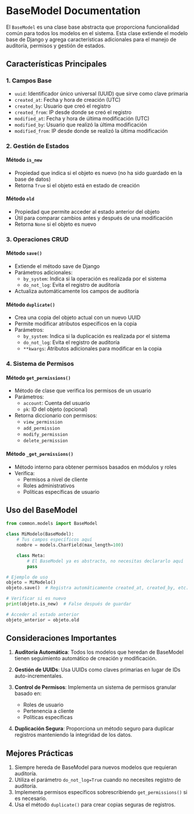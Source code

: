# BaseModel Documentation

El `BaseModel` es una clase base abstracta que proporciona funcionalidad común para todos los modelos en el sistema. Esta clase extiende el modelo base de Django y agrega características adicionales para el manejo de auditoría, permisos y gestión de estados.

## Características Principales

### 1. Campos Base
- `uuid`: Identificador único universal (UUID) que sirve como clave primaria
- `created_at`: Fecha y hora de creación (UTC)
- `created_by`: Usuario que creó el registro
- `created_from`: IP desde donde se creó el registro
- `modified_at`: Fecha y hora de última modificación (UTC)
- `modified_by`: Usuario que realizó la última modificación
- `modified_from`: IP desde donde se realizó la última modificación

### 2. Gestión de Estados

#### Método `is_new`
- Propiedad que indica si el objeto es nuevo (no ha sido guardado en la base de datos)
- Retorna `True` si el objeto está en estado de creación

#### Método `old`
- Propiedad que permite acceder al estado anterior del objeto
- Útil para comparar cambios antes y después de una modificación
- Retorna `None` si el objeto es nuevo

### 3. Operaciones CRUD

#### Método `save()`
- Extiende el método save de Django
- Parámetros adicionales:
  - `by_system`: Indica si la operación es realizada por el sistema
  - `do_not_log`: Evita el registro de auditoría
- Actualiza automáticamente los campos de auditoría

#### Método `duplicate()`
- Crea una copia del objeto actual con un nuevo UUID
- Permite modificar atributos específicos en la copia
- Parámetros:
  - `by_system`: Indica si la duplicación es realizada por el sistema
  - `do_not_log`: Evita el registro de auditoría
  - `**kwargs`: Atributos adicionales para modificar en la copia

### 4. Sistema de Permisos

#### Método `get_permissions()`
- Método de clase que verifica los permisos de un usuario
- Parámetros:
  - `account`: Cuenta del usuario
  - `pk`: ID del objeto (opcional)
- Retorna diccionario con permisos:
  - `view_permission`
  - `add_permission`
  - `modify_permission`
  - `delete_permission`

#### Método `_get_permissions()`
- Método interno para obtener permisos basados en módulos y roles
- Verifica:
  - Permisos a nivel de cliente
  - Roles administrativos
  - Políticas específicas de usuario

## Uso del BaseModel

```python
from common.models import BaseModel

class MiModelo(BaseModel):
    # Tus campos específicos aquí
    nombre = models.CharField(max_length=100)

    class Meta:
        # El BaseModel ya es abstracto, no necesitas declararlo aquí
        pass

# Ejemplo de uso
objeto = MiModelo()
objeto.save()  # Registra automáticamente created_at, created_by, etc.

# Verificar si es nuevo
print(objeto.is_new)  # False después de guardar

# Acceder al estado anterior
objeto_anterior = objeto.old
```

## Consideraciones Importantes

1. **Auditoría Automática**: Todos los modelos que heredan de BaseModel tienen seguimiento automático de creación y modificación.

2. **Gestión de UUIDs**: Usa UUIDs como claves primarias en lugar de IDs auto-incrementales.

3. **Control de Permisos**: Implementa un sistema de permisos granular basado en:
   - Roles de usuario
   - Pertenencia a cliente
   - Políticas específicas

4. **Duplicación Segura**: Proporciona un método seguro para duplicar registros manteniendo la integridad de los datos.

## Mejores Prácticas

1. Siempre hereda de BaseModel para nuevos modelos que requieran auditoría.
2. Utiliza el parámetro `do_not_log=True` cuando no necesites registro de auditoría.
3. Implementa permisos específicos sobrescribiendo `get_permissions()` si es necesario.
4. Usa el método `duplicate()` para crear copias seguras de registros.
